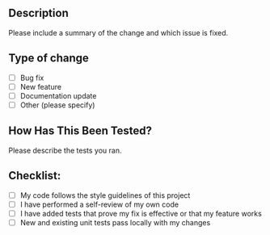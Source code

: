 ## Description
Please include a summary of the change and which issue is fixed.

## Type of change
- [ ] Bug fix
- [ ] New feature
- [ ] Documentation update
- [ ] Other (please specify)

## How Has This Been Tested?
Please describe the tests you ran.

## Checklist:
- [ ] My code follows the style guidelines of this project
- [ ] I have performed a self-review of my own code
- [ ] I have added tests that prove my fix is effective or that my feature works
- [ ] New and existing unit tests pass locally with my changes 